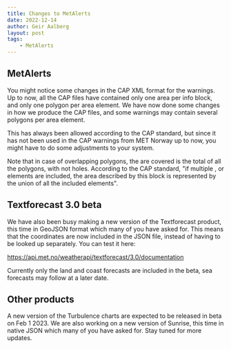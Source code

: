 ```yaml
---
title: Changes to MetAlerts
date: 2022-12-14
author: Geir Aalberg
layout: post
tags:
    - MetAlerts
---
```


MetAlerts
---------

You might notice some changes in the CAP XML format for the warnings.
Up to now, all the CAP files have contained only one area per info block,
and only one polygon per area element. We have now done some changes in how
we produce the CAP files, and some warnings may contain several polygons
per area element.

This has always been allowed according to the CAP standard, but since it
has not been used in the CAP warnings from  MET Norway up to now, you might
have to do some adjustments to your system.

Note that in case of overlapping polygons, the are covered is the total of all
the polygons, with not holes. According to the CAP standard, "if multiple
<polygon>, <circle> or <geocode> elements are included, the area described by
this <area> block is represented by the union of all the included elements".


Textforecast 3.0 beta
---------------------

We have also been busy making a new version of the Textforecast product, this
time in GeoJSON format which many of you have asked for. This means that the
coordinates are now included in the JSON file, instead of having to be looked up
separately. You can test it here:

<https://api.met.no/weatherapi/textforecast/3.0/documentation>

Currently only the land and coast forecasts are included in the beta, sea
forecasts may follow at a later date.


Other products
--------------

A new version of the Turbulence charts are expected to be released in beta on
Feb 1 2023. We are also working on a new version of Sunrise, this time in native
JSON which many of you have asked for. Stay tuned for more updates.

